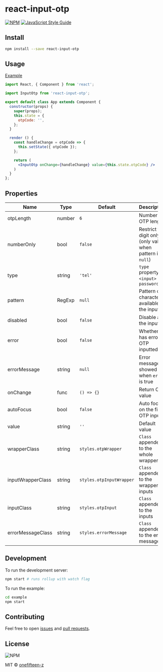 # react-input-otp

[![NPM](https://img.shields.io/npm/v/@onefifteen-z/react-input-otp.svg)](https://www.npmjs.com/package/@onefifteen-z/react-input-otp) [![JavaScript Style Guide](https://img.shields.io/badge/code_style-standard-brightgreen.svg)](https://standardjs.com)

## Install

```bash
npm install --save react-input-otp
```

## Usage

[Example](https://onefifteen-z.github.io/react-input-otp)

```jsx
import React, { Component } from 'react';

import InputOtp from 'react-input-otp';

export default class App extends Component {
  constructor(props) {
    super(props);
    this.state = {
      otpCode: '',
    };
  }

  render () {
    const handleChange = otpCode => {
      this.setState({ otpCode });
    };

    return (
      <InputOtp onChange={handleChange} value={this.state.otpCode} />
    )
  }
};

```

## Properties
| Name       | Type   | Default | Description |
|------------|--------|---------|-------------|
| otpLength | number | `6` | Number of OTP length |
| numberOnly | bool | `false` | Restrict to digit only (only valid when pattern is `null`) |
| type | string | `'tel'` | `type` property of `<input>` eg. `password` |
| pattern | RegExp | `null` | Pattern of characters available to the inputs |
| disabled | bool | `false` | Disable all the inputs |
| error | bool | `false` | Whether has error in OTP inputted |
| errorMessage | string | `null` | Error messaged showed when `error` is true |
| onChange | func | `() => {}` | Return OTP value |
| autoFocus | bool | `false` | Auto focus on the first OTP input |
| value | string | `''` | Default value |
| wrapperClass | string | `styles.otpWrapper` | `Class` appended to the whole wrapper |
| inputWrapperClass | string | `styles.otpInputWrapper` | `Class` appended to the wrapper of inputs |
| inputClass | string | `styles.otpInput` | `Class` appended to the inputs |
| errorMessageClass | string | `styles.errorMessage` | `Class` appended to the error message |

## Development

To run the development server:
```bash
npm start # runs rollup with watch flag
```

To run the example:
```bash
cd example
npm start
```

## Contributing
Feel free to open [issues](https://github.com/onefifteen-z/react-input-otp/issues/new/choose) and [pull requests](https://github.com/onefifteen-z/react-input-otp/pulls).


## License
![NPM](https://img.shields.io/npm/l/@onefifteen-z/react-input-otp)

MIT © [onefifteen-z](https://github.com/onefifteen-z)
